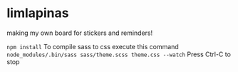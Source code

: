 # limlapinas

making my own board for stickers and reminders! 


`npm install`
To compile sass to css execute this command 
`node_modules/.bin/sass sass/theme.scss theme.css --watch`
Press Ctrl-C to stop
